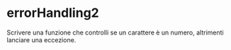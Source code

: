 # errorHandling2

Scrivere una funzione che controlli se un carattere è un numero, altrimenti lanciare una eccezione.
